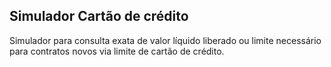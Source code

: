 ## Simulador Cartão de crédito
Simulador para consulta exata de valor líquido liberado ou limite necessário para contratos novos via limite de cartão de crédito.
